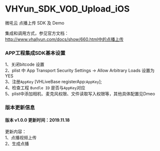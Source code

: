 # VHYun_SDK_VOD_Upload_iOS

微吼云 点播上传 SDK 及 Demo <br>

集成和调用方式，参见官方文档：http://www.vhallyun.com/docs/show/660.html中的点播上传 <br>


### APP工程集成SDK基本设置
1、关闭bitcode 设置<br>
2、plist 中 App Transport Security Settings -> Allow Arbitrary Loads 设置为YES<br>
3、注册`AppKey`  [VHLiveBase registerApp:`AppKey`]; <br>
4、检查工程 `Bundle ID` 是否与`AppKey`对应 <br>
5、plist中添加相机、麦克风权限、文件读取写入权限等，其他具体配置见Dmeo <br>

### 版本更新信息
#### 版本 v1.0.0 更新时间：2019.11.18
更新内容：<br>
1、点播视频上传 <br>
2、生成点播 <br>



